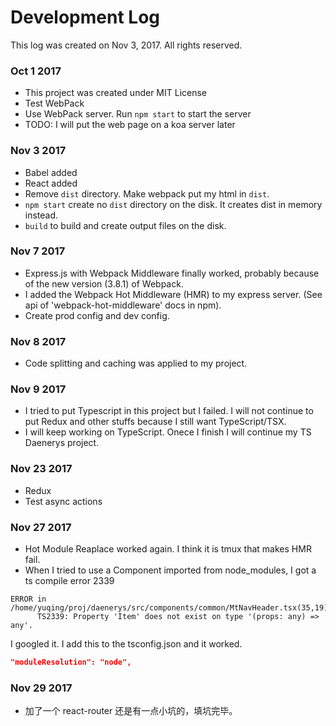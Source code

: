 # Development Log

This log was created on Nov 3, 2017. All rights reserved.

### Oct 1 2017
- This project was created under MIT License
- Test WebPack
- Use WebPack server. Run `npm start` to start the server
- TODO: I will put the web page on a koa server later


### Nov 3 2017

- Babel added
- React added
- Remove `dist` directory. Make webpack put my html in `dist`.
- `npm start` create no `dist` directory on the disk. It creates dist in memory instead.
- `build` to build and create output files on the disk.

### Nov 7 2017

- Express.js with Webpack Middleware finally worked, probably because of the new version (3.8.1) of Webpack.
- I added the Webpack Hot Middleware (HMR) to my express server. (See api of 'webpack-hot-middleware' docs in npm).
- Create prod config and dev config.

### Nov 8 2017
- Code splitting and caching was applied to my project.

### Nov 9 2017
- I tried to put Typescript in this project but I failed. I will not continue to put Redux and other stuffs because I still want TypeScript/TSX.
- I will keep working on TypeScript. Onece I finish I will continue my TS Daenerys project.

### Nov 23 2017
- Redux
- Test async actions

### Nov 27 2017
- Hot Module Reaplace worked again. I think it is tmux that makes HMR fail.
- When I tried to use a Component imported from node_modules, I got a ts compile error 2339
```
ERROR in /home/yuqing/proj/daenerys/src/components/common/MtNavHeader.tsx(35,19)
      TS2339: Property 'Item' does not exist on type '(props: any) => any'.
```
I googled it. I add this to the tsconfig.json and it worked.

```json
"moduleResolution": "node",
```

### Nov 29 2017
- 加了一个 react-router 还是有一点小坑的，填坑完毕。